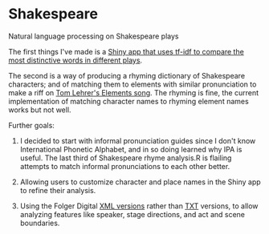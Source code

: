 # Shakespeare
Natural language processing on Shakespeare plays

The first things I've made is a [Shiny app that uses tf-idf to compare the most distinctive words in different plays](https://sahelanth.shinyapps.io/Shakespeare/). 

The second is a way of producing a rhyming dictionary of Shakespeare characters; and of matching them to elements with similar pronunciation to make a riff on [Tom Lehrer's Elements song](https://www.youtube.com/watch?v=DYW50F42ss8). The rhyming is fine, the current implementation of matching character names to rhyming element names works but not well. 

Further goals:
1. I decided to start with informal pronunciation guides since I don't know International Phonetic Alphabet, and in so doing learned why IPA is useful. The last third of	Shakespeare rhyme analysis.R is flailing attempts to match informal pronunciations to each other better.

2. Allowing users to customize character and place names in the Shiny app to refine their analysis.

3. Using the Folger Digital [XML versions](https://www.folgerdigitaltexts.org/download/xml.html) rather than [TXT](https://www.folgerdigitaltexts.org/download/txt/FolgerDigitalTexts_TXT_Complete.zip) versions, to allow analyzing features like speaker, stage directions, and act and scene boundaries.
